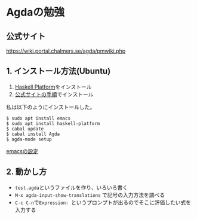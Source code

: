 Agdaの勉強
===

## 公式サイト

https://wiki.portal.chalmers.se/agda/pmwiki.php

## 1. インストール方法(Ubuntu)

1. [Haskell Platform](https://www.haskell.org/platform/#linux-ubuntu)をインストール
2. [公式サイトの手順](https://agda.readthedocs.io/en/latest/getting-started/installation.html)でインストール

私は以下のようにインストールした。

```
$ sudo apt install emacs
$ sudo apt install haskell-platform
$ cabal update
$ cabal install Agda
$ agda-mode setup
```
[emacsの設定](/.emacs.d)

## 2. 動かし方

- `test.agda`というファイルを作り、いろいろ書く
- `M-x agda-input-show-translations` で記号の入力方法を調べる
- `C-c C-n`で`Expression: `というプロンプトが出るのでそこに評価したい式を入力する
